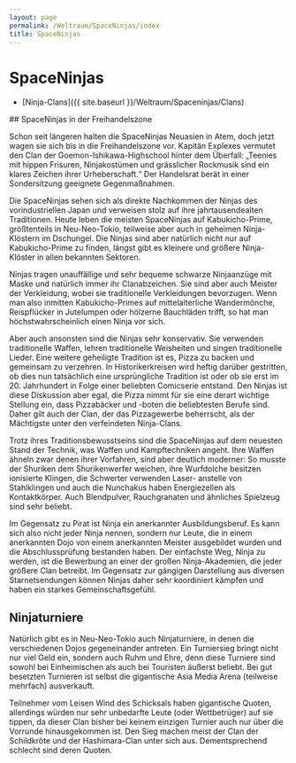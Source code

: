 ```yaml
---
layout: page
permalink: /Weltraum/SpaceNinjas/index
title: SpaceNinjas
---
```


# SpaceNinjas

- [Ninja-Clans]({{ site.baseurl }}/Weltraum/Spaceninjas/Clans)

<aside>
<div class="anmerkung">
## SpaceNinjas in der Freihandelszone

Schon seit längeren halten die SpaceNinjas Neuasien in Atem, doch jetzt wagen sie sich bis in die Freihandelszone vor. Kapitän Explexes vermutet den Clan der Goemon-Ishikawa-Highschool hinter dem Überfall: &bdquo;Teenies mit hippen Frisuren, Ninjakostümen und grässlicher Rockmusik sind ein klares Zeichen ihrer Urheberschaft.&ldquo; Der Handelsrat berät in einer Sondersitzung geeignete Gegenmaßnahmen.

</div>
</aside>
Die SpaceNinjas sehen sich als direkte Nachkommen der Ninjas des vorindustriellen Japan und verweisen stolz auf ihre jahrtausendealten Traditionen. Heute leben die meisten SpaceNinjas auf Kabukicho-Prime, größtenteils in Neu-Neo-Tokio, teilweise aber auch in geheimen Ninja-Klöstern im Dschungel. Die Ninjas sind aber natürlich nicht nur auf Kabukicho-Prime zu finden, längst gibt es kleinere und größere Ninja-Klöster in allen bekannten Sektoren.

Ninjas tragen unauffällige und sehr bequeme schwarze Ninjaanzüge mit Maske und natürlich immer ihr Clanabzeichen. Sie sind aber auch Meister der Verkleidung, wobei sie traditionelle Verkleidungen bevorzugen. Wenn man also inmitten Kabukicho-Primes auf mittelalterliche Wandermönche, Reispflücker in Jutelumpen oder hölzerne Bauchläden trifft, so hat man höchstwahrscheinlich einen Ninja vor sich.

Aber auch ansonsten sind die Ninjas sehr konservativ. Sie verwenden traditionelle Waffen, lehren traditionelle Weisheiten und singen traditionelle Lieder. Eine weitere geheiligte Tradition ist es, Pizza zu backen und gemeinsam zu verzehren. In Historikerkreisen wird heftig darüber gestritten, ob dies nun tatsächlich eine ursprüngliche Tradition ist oder ob sie erst im 20. Jahrhundert in Folge einer beliebten Comicserie entstand. Den Ninjas ist diese Diskussion aber egal, die Pizza nimmt für sie eine derart wichtige Stellung ein, dass Pizzabäcker und -boten die beliebtesten Berufe sind. Daher gilt auch der Clan, der das Pizzagewerbe beherrscht, als der Mächtigste unter den verfeindeten Ninja-Clans.

Trotz ihres Traditionsbewusstseins sind die SpaceNinjas auf dem neuesten Stand der Technik, was Waffen und Kampftechniken angeht. Ihre Waffen ähneln zwar denen ihrer Vorfahren, sind aber deutlich moderner: So musste der Shuriken dem Shurikenwerfer weichen, ihre Wurfdolche besitzen ionisierte Klingen, die Schwerter verwenden Laser- anstelle von Stahlklingen und auch die Nunchakus haben Energiezellen als Kontaktkörper. Auch Blendpulver, Rauchgranaten und ähnliches Spielzeug sind sehr beliebt.

Im Gegensatz zu Pirat ist Ninja ein anerkannter Ausbildungsberuf. Es kann sich also nicht jeder Ninja nennen, sondern nur Leute, die in einem anerkannten Dojo von einem anerkannten Meister ausgebildet wurden und die Abschlussprüfung bestanden haben. Der einfachste Weg, Ninja zu werden, ist die Bewerbung an einer der großen Ninja-Akademien, die jeder größere Clan betreibt. Im Gegensatz zur gängigen Darstellung aus diversen Starnetsendungen können Ninjas daher sehr koordiniert kämpfen und haben ein starkes Gemeinschaftsgefühl.

## Ninjaturniere

Natürlich gibt es in Neu-Neo-Tokio auch Ninjaturniere, in denen die verschiedenen Dojos gegeneinander antreten. Ein Turniersieg bringt nicht nur viel Geld ein, sondern auch Ruhm und Ehre, denn diese Turniere sind sowohl bei Einheimischen als auch bei Touristen äußerst beliebt. Bei gut besetzten Turnieren ist selbst die gigantische Asia Media Arena (teilweise mehrfach) ausverkauft.

Teilnehmer vom Leisen Wind des Schicksals haben gigantische Quoten, allerdings würden nur sehr unbedarfte Leute (oder Wettbetrüger) auf sie tippen, da dieser Clan bisher bei keinem einzigen Turnier auch nur über die Vorrunde hinausgekommen ist. Den Sieg machen meist der Clan der Schildkröte und der Hashimara-Clan unter sich aus. Dementsprechend schlecht sind deren Quoten.

